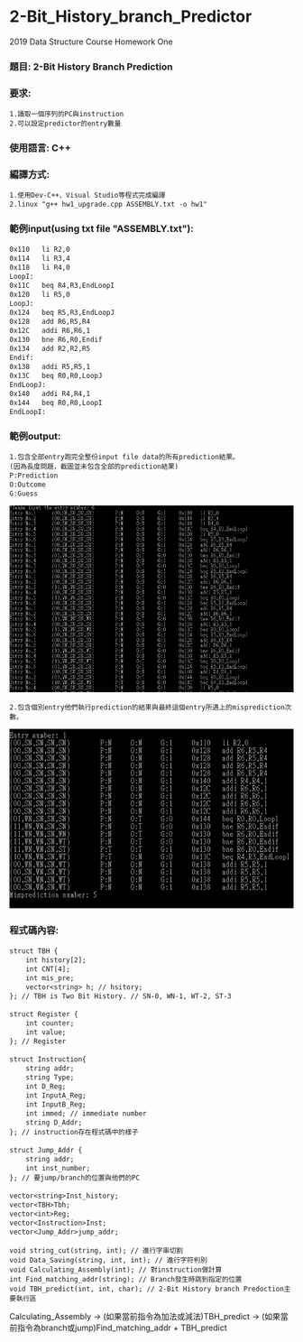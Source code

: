 # 2-Bit_History_branch_Predictor
2019 Data Structure Course Homework One

### 題目: 2-Bit History Branch Prediction 

### 要求:
	1.讀取一個序列的PC與instruction
	2.可以設定predictor的entry數量

### 使用語言: C++

### 編譯方式:
	1.使用Dev-C++、Visual Studio等程式完成編譯
	2.linux "g++ hw1_upgrade.cpp ASSEMBLY.txt -o hw1"
	
### 範例input(using txt file "ASSEMBLY.txt"):

	0x110	li R2,0
	0x114	li R3,4
	0x118	li R4,0
	LoopI:
	0x11C	beq R4,R3,EndLoopI
	0x120	li R5,0
	LoopJ:
	0x124	beq R5,R3,EndLoopJ
	0x128	add R6,R5,R4
	0x12C	addi R6,R6,1
	0x130	bne R6,R0,Endif
	0x134	add R2,R2,R5
	Endif:
	0x138	addi R5,R5,1
	0x13C	beq R0,R0,LoopJ
	EndLoopJ:
	0x140	addi R4,R4,1
	0x144	beq R0,R0,LoopI
	EndLoopI:

### 範例output:
	1.包含全部entry跑完全整份input file data的所有prediction結果。
	(因為長度問題，截圖並未包含全部的prediction結果)
	P:Prediction
	O:Outcome
	G:Guess
![image](https://github.com/sam34andy/2-Bit_History_Branch_Predictor/blob/master/hw1_example_output1.JPG)
	
	2.包含個別entry他們執行prediction的結果與最終這個entry所遇上的misprediction次數。
![image](https://github.com/sam34andy/2-Bit_History_Branch_Predictor/blob/master/hw1_example_output2.JPG)
	
### 程式碼內容:
	struct TBH {
		int history[2];
		int CNT[4];
		int mis_pre;
		vector<string> h; // hsitory;
	}; // TBH is Two Bit History. // SN-0, WN-1, WT-2, ST-3

	struct Register { 
		int counter;
		int value;
	}; // Register

	struct Instruction{
		string addr;
		string Type;
		int D_Reg;
		int InputA_Reg;
		int InputB_Reg;
		int immed; // immediate number
		string D_Addr;
	}; // instruction存在程式碼中的樣子

	struct Jump_Addr {
		string addr;
		int inst_number;
	}; // 要jump/branch的位置與他們的PC

	vector<string>Inst_history;
	vector<TBH>Tbh;
	vector<int>Reg;
	vector<Instruction>Inst;
	vector<Jump_Addr>jump_addr;

	void string_cut(string, int); // 進行字串切割
	void Data_Saving(string, int, int); // 進行字符判別
	void Calculating_Assembly(int); // 對instruction做計算
	int Find_matching_addr(string); // Branch發生時跳到指定的位置
	void TBH_predict(int, int, char); // 2-Bit History branch Predoction主要執行區
	
Calculating_Assembly
	-> (如果當前指令為加法或減法)TBH_predict
	-> (如果當前指令為branch或jump)Find_matching_addr + TBH_predict

